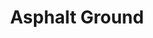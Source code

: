 ---
layout: product
title: "Asphalt Ground"
price: "1300" 
desc: "Akrilna tekstura 250mL"
img_path: "/assets/img/A.MIG-2107.jpg"
brand: "N/A"
available: true
special_offer: false
new: true
soon: false
cat: "0DIORAMA"
subcat: "0AMMO"
subsubcat: "0AKRILNE TESKTURE"
sifra: "A.MIG-2107"
---